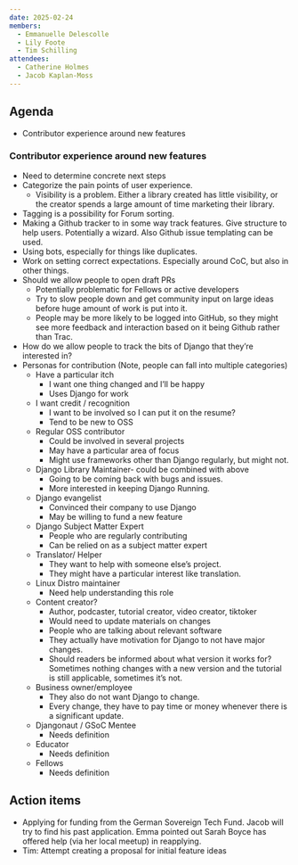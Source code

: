 ```yaml
---
date: 2025-02-24
members:
  - Emmanuelle Delescolle
  - Lily Foote
  - Tim Schilling
attendees:
  - Catherine Holmes
  - Jacob Kaplan-Moss
---
```


## Agenda

- Contributor experience around new features

### Contributor experience around new features

- Need to determine concrete next steps
- Categorize the pain points of user experience.
  - Visibility is a problem. Either a library created has little visibility, or the creator spends a large amount of time marketing their library.
- Tagging is a possibility for Forum sorting.
- Making a Github tracker to in some way track features. Give structure to help users. Potentially a wizard. Also Github issue templating can be used.
- Using bots, especially for things like duplicates.
- Work on setting correct expectations. Especially around CoC, but also in other things.
- Should we allow people to open draft PRs
  - Potentially problematic for Fellows or active developers
  - Try to slow people down and get community input on large ideas before huge amount of work is put into it.
  - People may be more likely to be logged into GitHub, so they might see more feedback and interaction based on it being Github rather than Trac.
- How do we allow people to track the bits of Django that they’re interested in?
- Personas for contribution (Note, people can fall into multiple categories)
  - Have a particular itch
    - I want one thing changed and I’ll be happy
    - Uses Django for work
  - I want credit / recognition
    - I want to be involved so I can put it on the resume?
    - Tend to be new to OSS
  - Regular OSS contributor
    - Could be involved in several projects
    - May have a particular area of focus
    - Might use frameworks other than Django regularly, but might not.
  - Django Library Maintainer- could be combined with above
    - Going to be coming back with bugs and issues.
    - More interested in keeping Django Running.
  - Django evangelist
    - Convinced their company to use Django
    - May be willing to fund a new feature
  - Django Subject Matter Expert
    - People who are regularly contributing
    - Can be relied on as a subject matter expert
  - Translator/ Helper
    - They want to help with someone else’s project.
    - They might have a particular interest like translation.
  - Linux Distro maintainer
    - Need help understanding this role
  - Content creator?
    - Author, podcaster, tutorial creator, video creator, tiktoker
    - Would need to update materials on changes
    - People who are talking about relevant software
    - They actually have motivation for Django to not have major changes.
    - Should readers be informed about what version it works for? Sometimes nothing changes with a new version and the tutorial is still applicable, sometimes it’s not.
  - Business owner/employee
    - They also do not want Django to change.
    - Every change, they have to pay time or money whenever there is a significant update.
  - Djangonaut / GSoC Mentee
    - Needs definition
  - Educator
    - Needs definition
  - Fellows
    - Needs definition


## Action items

- Applying for funding from the German Sovereign Tech Fund. Jacob will try to find his past application. Emma pointed out Sarah Boyce has offered help (via her local meetup) in reapplying.
- Tim: Attempt creating a proposal for initial feature ideas
